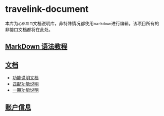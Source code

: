 # travelink-document
本库为`心侣项目`文档说明库，非特殊情况都使用`markdown`进行编辑。该项目所有的非接口文档都将在此处。

## [MarkDown 语法教程](https://github.com/Jungle68/README)

## [文档](document)

- [功能说明文档](document/markdown/function-introduction.md)
- [匹配功能说明](document/markdown/function-match.md)
- [一期功能说明](document/markdown/one-stage-function.md)


## [账户信息](document/README.md)
